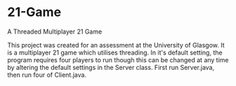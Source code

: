 # 21-Game
A Threaded Multiplayer 21 Game

This project was created for an assessment at the University of Glasgow.  It is a multiplayer 21 game which utilises threading.  In it's default setting, the program requires four players to run though this can be changed at any time by altering the default settings in the Server class.  First run Server.java, then run four of Client.java.

